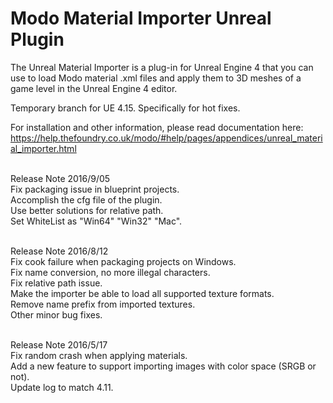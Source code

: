 # Modo Material Importer Unreal Plugin
The Unreal Material Importer is a plug-in for Unreal Engine 4 that you can use to load Modo material .xml files and apply them to 3D meshes of a game level in the Unreal Engine 4 editor.

Temporary branch for UE 4.15. Specifically for hot fixes.
 
 For installation and other information, please read documentation here:<br />
 https://help.thefoundry.co.uk/modo/#help/pages/appendices/unreal_material_importer.html<br />
 
 <br>Release Note 2016/9/05</br>
 Fix packaging issue in blueprint projects.<br />
 Accomplish the cfg file of the plugin.<br />
 Use better solutions for relative path.<br />
 Set WhiteList as "Win64" "Win32" "Mac".<br />
 
 <br>Release Note 2016/8/12</br>
 Fix cook failure when packaging projects on Windows.<br />
 Fix name conversion, no more illegal characters.<br />
 Fix relative path issue.<br />
 Make the importer be able to load all supported texture formats.<br />
 Remove name prefix from imported textures.<br />
 Other minor bug fixes.<br />
 
 <br>Release Note 2016/5/17</br>
 Fix random crash when applying materials.<br />
 Add a new feature to support importing images with color space (SRGB or not).<br />
 Update log to match 4.11.<br />
